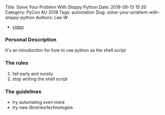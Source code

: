 Title: Solve Your Problem With Sloppy Python
Date: 2019-08-13 15:20
Category: PyCon AU 2018
Tags: automation
Slug: solve-your-problem-with-sloppy-python
Authors: Lee-W

* [video](https://www.youtube.com/watch?v=Jd8ulMb6_ls&feature=youtu.be)

### Personal Description

It's an introduction for how to use python as the shell script

### The rules

1. fail early and noisily
2. stop writing the shell script

### The guidelines

* try automating even more
* try new libraries/technologies
